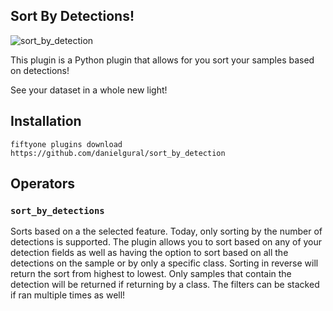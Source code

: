 ## Sort By Detections!

![sort_by_detection](https://github.com/danielgural/sort_by_detection/blob/main/assets/sort_detections.gif)

This plugin is a Python plugin that allows for you sort your samples based on detections!

See your dataset in a whole new light!

## Installation

```shell
fiftyone plugins download https://github.com/danielgural/sort_by_detection
```

## Operators

### `sort_by_detections`

Sorts based on a the selected feature. Today, only sorting by the number of detections is supported. The plugin allows you to sort based on any of your detection fields as well as having the option to sort based on all the detections on the sample or by only a specific class. Sorting in reverse will return the sort from highest to lowest. Only samples that contain the detection will be returned if returning by a class. The filters can be stacked if ran multiple times as well!
